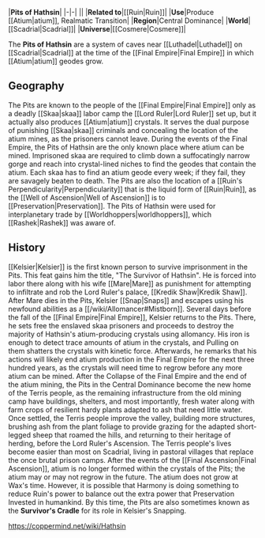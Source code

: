 |**Pits of Hathsin**|
|-|-|
||
|**Related to**|[[Ruin\|Ruin]]|
|**Use**|Produce [[Atium\|atium]], Realmatic Transition|
|**Region**|Central Dominance|
|**World**|[[Scadrial\|Scadrial]]|
|**Universe**|[[Cosmere\|Cosmere]]|

The **Pits of Hathsin** are a system of caves near [[Luthadel\|Luthadel]] on [[Scadrial\|Scadrial]] at the time of the [[Final Empire\|Final Empire]] in which [[Atium\|atium]] geodes grow.

## Geography
The Pits are known to the people of the [[Final Empire\|Final Empire]] only as a deadly [[Skaa\|skaa]] labor camp the [[Lord Ruler\|Lord Ruler]] set up, but it actually also produces [[Atium\|atium]] crystals. It serves the dual purpose of punishing [[Skaa\|skaa]] criminals and concealing the location of the atium mines, as the prisoners cannot leave. During the events of the Final Empire, the Pits of Hathsin are the only known place where atium can be mined. Imprisoned skaa are required to climb down a suffocatingly narrow gorge and reach into crystal-lined niches to find the geodes that contain the atium. Each skaa has to find an atium geode every week; if they fail, they are savagely beaten to death.
The Pits are also the location of a [[Ruin's Perpendicularity\|Perpendicularity]] that is the liquid form of [[Ruin\|Ruin]], as the [[Well of Ascension\|Well of Ascension]] is to [[Preservation\|Preservation]]. The Pits of Hathsin were used for interplanetary trade by [[Worldhoppers\|worldhoppers]], which [[Rashek\|Rashek]] was aware of.

## History
[[Kelsier\|Kelsier]] is the first known person to survive imprisonment in the Pits. This feat gains him the title, "The Survivor of Hathsin". He is forced into labor there along with his wife [[Mare\|Mare]] as punishment for attempting to infiltrate and rob the Lord Ruler's palace, [[Kredik Shaw\|Kredik Shaw]]. After Mare dies in the Pits, Kelsier [[Snap\|Snaps]] and escapes using his newfound abilities as a [[/wiki/Allomancer#Mistborn]].
Several days before the fall of the [[Final Empire\|Final Empire]], Kelsier returns to the Pits. There, he sets free the enslaved skaa prisoners and proceeds to destroy the majority of Hathsin's atium-producing crystals using allomancy. His iron is enough to detect trace amounts of atium in the crystals, and Pulling on them shatters the crystals with kinetic force. Afterwards, he remarks that his actions will likely end atium production in the Final Empire for the next three hundred years, as the crystals will need time to regrow before any more atium can be mined.
After the Collapse of the Final Empire and the end of the atium mining, the Pits in the Central Dominance become the new home of the Terris people, as the remaining infrastructure from the old mining camp have buildings, shelters, and most importantly, fresh water along with farm crops of resilient hardy plants adapted to ash that need little water. Once settled, the Terris people improve the valley, building more structures, brushing ash from the plant foliage to provide grazing for the adapted short-legged sheep that roamed the hills, and returning to their heritage of herding, before the Lord Ruler's Ascension. The Terris people's lives become easier than most on Scadrial, living in pastoral villages that replace the once brutal prison camps.
After the events of the [[Final Ascension\|Final Ascension]], atium is no longer formed within the crystals of the Pits; the atium may or may not regrow in the future. The atium does not grow at Wax's time. However, it is possible that Harmony is doing something to reduce Ruin's power to balance out the extra power that Preservation Invested in humankind. By this time, the Pits are also sometimes known as the **Survivor's Cradle** for its role in Kelsier's Snapping.



https://coppermind.net/wiki/Hathsin